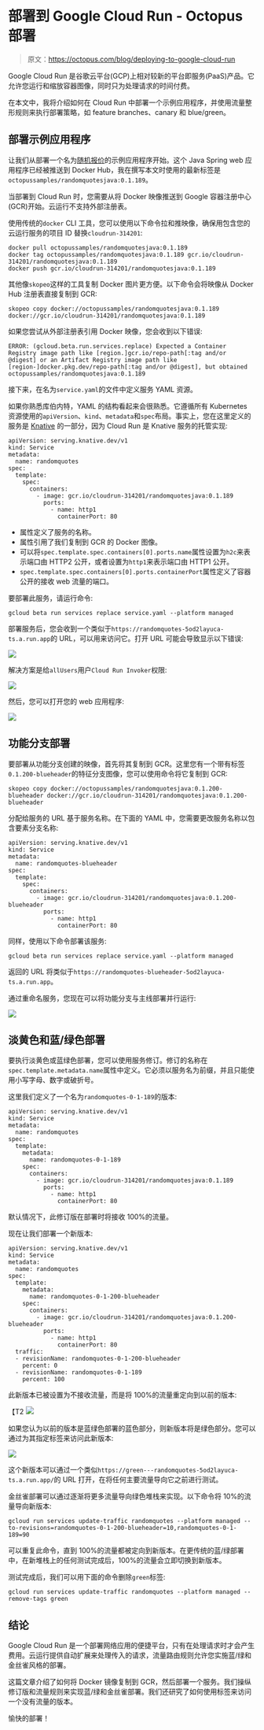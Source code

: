 # 部署到 Google Cloud Run - Octopus 部署

> 原文：<https://octopus.com/blog/deploying-to-google-cloud-run>

Google Cloud Run 是谷歌云平台(GCP)上相对较新的平台即服务(PaaS)产品。它允许您运行和缩放容器图像，同时只为处理请求的时间付费。

在本文中，我将介绍如何在 Cloud Run 中部署一个示例应用程序，并使用流量整形规则来执行部署策略，如 feature branches、canary 和 blue/green。

## 部署示例应用程序

让我们从部署一个名为[随机报价](https://github.com/OctopusSamples/RandomQuotes-Java)的示例应用程序开始。这个 Java Spring web 应用程序已经被推送到 Docker Hub，我在撰写本文时使用的最新标签是`octopussamples/randomquotesjava:0.1.189`。

当部署到 Cloud Run 时，您需要从将 Docker 映像推送到 Google 容器注册中心(GCR)开始。云运行不支持外部注册表。

使用传统的`docker` CLI 工具，您可以使用以下命令拉和推映像，确保用包含您的云运行服务的项目 ID 替换`cloudrun-314201`:

```
docker pull octopussamples/randomquotesjava:0.1.189
docker tag octopussamples/randomquotesjava:0.1.189 gcr.io/cloudrun-314201/randomquotesjava:0.1.189
docker push gcr.io/cloudrun-314201/randomquotesjava:0.1.189 
```

其他像`skopeo`这样的工具复制 Docker 图片更方便。以下命令会将映像从 Docker Hub 注册表直接复制到 GCR:

```
skopeo copy docker://octopussamples/randomquotesjava:0.1.189 docker://gcr.io/cloudrun-314201/randomquotesjava:0.1.189 
```

如果您尝试从外部注册表引用 Docker 映像，您会收到以下错误:

```
ERROR: (gcloud.beta.run.services.replace) Expected a Container Registry image path like [region.]gcr.io/repo-path[:tag and/or @digest] or an Artifact Registry image path like [region-]docker.pkg.dev/repo-path[:tag and/or @digest], but obtained octopussamples/randomquotesjava:0.1.189 
```

接下来，在名为`service.yaml`的文件中定义服务 YAML 资源。

如果你熟悉库伯内特，YAML 的结构看起来会很熟悉。它遵循所有 Kubernetes 资源使用的`apiVersion`、`kind`、`metadata`和`spec`布局。事实上，您在这里定义的服务是 [Knative](https://knative.dev/docs/reference/api/serving-api/) 的一部分，因为 Cloud Run 是 Knative 服务的托管实现:

```
apiVersion: serving.knative.dev/v1
kind: Service
metadata:
  name: randomquotes
spec:
  template:
    spec:
      containers:
        - image: gcr.io/cloudrun-314201/randomquotesjava:0.1.189
          ports:
            - name: http1
              containerPort: 80 
```

*   属性定义了服务的名称。
*   属性引用了我们复制到 GCR 的 Docker 图像。
*   可以将`spec.template.spec.containers[0].ports.name`属性设置为`h2c`来表示端口由 HTTP2 公开，或者设置为`http1`来表示端口由 HTTP1 公开。
*   `spec.template.spec.containers[0].ports.containerPort`属性定义了容器公开的接收 web 流量的端口。

要部署此服务，请运行命令:

```
gcloud beta run services replace service.yaml --platform managed 
```

部署服务后，您会收到一个类似于`https://randomquotes-5od2layuca-ts.a.run.app`的 URL，可以用来访问它。打开 URL 可能会导致显示以下错误:

[![](img/e3dca87a8a5a4f465f729dd425d71232.png)](#)

解决方案是给`allUsers`用户`Cloud Run Invoker`权限:

[![](img/160470c9bc620d515a9b657c8609d7a5.png)](#)

然后，您可以打开您的 web 应用程序:

[![](img/524a5a9d6e295ed1769accb5d462612a.png)](#)

## 功能分支部署

要部署从功能分支创建的映像，首先将其复制到 GCR。这里您有一个带有标签`0.1.200-blueheader`的特征分支图像，您可以使用命令将它复制到 GCR:

```
skopeo copy docker://octopussamples/randomquotesjava:0.1.200-blueheader docker://gcr.io/cloudrun-314201/randomquotesjava:0.1.200-blueheader 
```

分配给服务的 URL 基于服务名称。在下面的 YAML 中，您需要更改服务名称以包含要素分支名称:

```
apiVersion: serving.knative.dev/v1
kind: Service
metadata:
  name: randomquotes-blueheader
spec:
  template:
    spec:
      containers:
        - image: gcr.io/cloudrun-314201/randomquotesjava:0.1.200-blueheader
          ports:
            - name: http1
              containerPort: 80 
```

同样，使用以下命令部署该服务:

```
gcloud beta run services replace service.yaml --platform managed 
```

返回的 URL 将类似于`https://randomquotes-blueheader-5od2layuca-ts.a.run.app`。

通过重命名服务，您现在可以将功能分支与主线部署并行运行:

[![](img/0ffea763fb6ac785fb4272812436c399.png)](#)

## 淡黄色和蓝/绿色部署

要执行淡黄色或蓝绿色部署，您可以使用服务修订。修订的名称在`spec.template.metadata.name`属性中定义。它必须以服务名为前缀，并且只能使用小写字母、数字或破折号。

这里我们定义了一个名为`randomquotes-0-1-189`的版本:

```
apiVersion: serving.knative.dev/v1
kind: Service
metadata:
  name: randomquotes
spec:
  template:
    metadata:
      name: randomquotes-0-1-189
    spec:
      containers:
        - image: gcr.io/cloudrun-314201/randomquotesjava:0.1.189
          ports:
            - name: http1
              containerPort: 80 
```

默认情况下，此修订版在部署时将接收 100%的流量。

现在让我们部署一个新版本:

```
apiVersion: serving.knative.dev/v1
kind: Service
metadata:
  name: randomquotes
spec:
  template:
    metadata:
      name: randomquotes-0-1-200-blueheader
    spec:
      containers:
        - image: gcr.io/cloudrun-314201/randomquotesjava:0.1.200-blueheader
          ports:
            - name: http1
              containerPort: 80
  traffic:
  - revisionName: randomquotes-0-1-200-blueheader
    percent: 0
  - revisionName: randomquotes-0-1-189
    percent: 100 
```

此新版本已被设置为不接收流量，而是将 100%的流量重定向到以前的版本:

【T2 ![](img/446544bb5442f48f8ece438fdb004882.png)

如果您认为以前的版本是蓝绿色部署的蓝色部分，则新版本将是绿色部分。您可以通过为其指定标签来访问此新版本:

[![](img/db51f203696694cf4be201467fc03c77.png)](#)

这个新版本可以通过一个类似`https://green---randomquotes-5od2layuca-ts.a.run.app/`的 URL 打开，在将任何主要流量导向它之前进行测试。

金丝雀部署可以通过逐渐将更多流量导向绿色堆栈来实现。以下命令将 10%的流量导向新版本:

```
gcloud run services update-traffic randomquotes --platform managed --to-revisions=randomquotes-0-1-200-blueheader=10,randomquotes-0-1-189=90 
```

可以重复此命令，直到 100%的流量都被定向到新版本。在更传统的蓝/绿部署中，在新堆栈上的任何测试完成后，100%的流量会立即切换到新版本。

测试完成后，我们可以用下面的命令删除`green`标签:

```
gcloud run services update-traffic randomquotes --platform managed --remove-tags green 
```

## 结论

Google Cloud Run 是一个部署网络应用的便捷平台，只有在处理请求时才会产生费用。云运行提供自动扩展来处理传入的请求，流量路由规则允许您实施蓝/绿和金丝雀风格的部署。

这篇文章介绍了如何将 Docker 镜像复制到 GCR，然后部署一个服务。我们操纵修订版和流量规则来实现蓝/绿和金丝雀部署。我们还研究了如何使用标签来访问一个没有流量的版本。

愉快的部署！